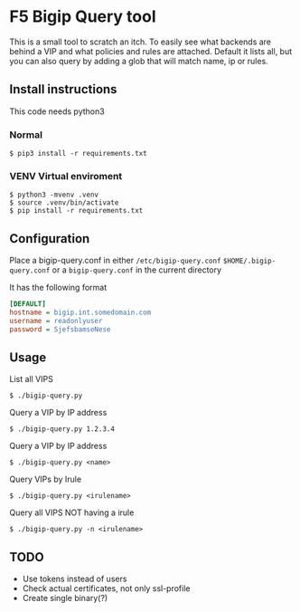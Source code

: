 # F5 Bigip Query tool

This is a small tool to scratch an itch. To easily see what backends are behind a VIP and what policies and rules are attached.
Default it lists all, but you can also query by adding a glob that will match name, ip or rules.

## Install instructions

This code needs python3

### Normal

```shell
$ pip3 install -r requirements.txt
```
### VENV Virtual enviroment

```shell
$ python3 -mvenv .venv
$ source .venv/bin/activate
$ pip install -r requirements.txt
```

## Configuration
Place a bigip-query.conf in either `/etc/bigip-query.conf` `$HOME/.bigip-query.conf` or a `bigip-query.conf` in the current directory

It has the following format
```ini
[DEFAULT]
hostname = bigip.int.somedomain.com
username = readonlyuser
password = SjefsbamseNese
```

## Usage

List all VIPS
```shell
$ ./bigip-query.py 
``` 

Query a VIP by IP address
```shell
$ ./bigip-query.py 1.2.3.4
```
Query a VIP by IP address
```shell
$ ./bigip-query.py <name>
```

Query VIPs by Irule
```shell
$ ./bigip-query.py <irulename>
```

Query all VIPS NOT having a irule
```shell
$ ./bigip-query.py -n <irulename>
```

## TODO

* Use tokens instead of users
* Check actual certificates, not only ssl-profile
* Create single binary(?)

